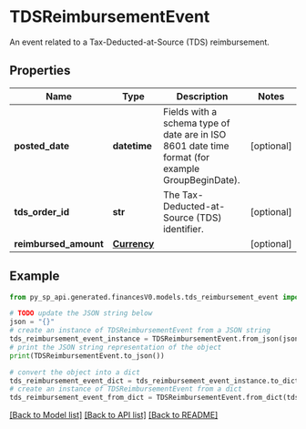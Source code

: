 # TDSReimbursementEvent

An event related to a Tax-Deducted-at-Source (TDS) reimbursement.

## Properties

Name | Type | Description | Notes
------------ | ------------- | ------------- | -------------
**posted_date** | **datetime** | Fields with a schema type of date are in ISO 8601 date time format (for example GroupBeginDate). | [optional] 
**tds_order_id** | **str** | The Tax-Deducted-at-Source (TDS) identifier. | [optional] 
**reimbursed_amount** | [**Currency**](Currency.md) |  | [optional] 

## Example

```python
from py_sp_api.generated.financesV0.models.tds_reimbursement_event import TDSReimbursementEvent

# TODO update the JSON string below
json = "{}"
# create an instance of TDSReimbursementEvent from a JSON string
tds_reimbursement_event_instance = TDSReimbursementEvent.from_json(json)
# print the JSON string representation of the object
print(TDSReimbursementEvent.to_json())

# convert the object into a dict
tds_reimbursement_event_dict = tds_reimbursement_event_instance.to_dict()
# create an instance of TDSReimbursementEvent from a dict
tds_reimbursement_event_from_dict = TDSReimbursementEvent.from_dict(tds_reimbursement_event_dict)
```
[[Back to Model list]](../README.md#documentation-for-models) [[Back to API list]](../README.md#documentation-for-api-endpoints) [[Back to README]](../README.md)


